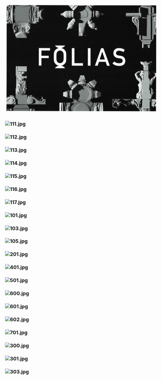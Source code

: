 ### ![100.jpg](100.jpg)
### ![111.jpg](https://ewwgene.github.io/Follio/111.jpg)
### ![112.jpg](https://ewwgene.github.io/Follio/112.jpg)
### ![113.jpg](https://ewwgene.github.io/Follio/113.jpg)
### ![114.jpg](https://ewwgene.github.io/Follio/114.jpg)
### ![115.jpg](https://ewwgene.github.io/Follio/115.jpg)
### ![116.jpg](https://ewwgene.github.io/Follio/116.jpg)
### ![117.jpg](https://ewwgene.github.io/Follio/117.jpg)
### ![101.jpg](https://ewwgene.github.io/Follio/Making/101.jpg)
### ![103.jpg](https://ewwgene.github.io/Follio/Making/103.jpg)
### ![105.jpg](https://ewwgene.github.io/Follio/Making/105.jpg)
### ![201.jpg](https://ewwgene.github.io/Follio/Making/201.jpg)
### ![401.jpg](https://ewwgene.github.io/Follio/Making/401.jpg)
### ![501.jpg](https://ewwgene.github.io/Follio/Making/501.jpg)
### ![600.jpg](https://ewwgene.github.io/Follio/Making/600.jpg)
### ![601.jpg](https://ewwgene.github.io/Follio/Making/601.jpg)
### ![602.jpg](https://ewwgene.github.io/Follio/Making/602.jpg)
### ![701.jpg](https://ewwgene.github.io/Follio/Making/701.jpg)
### ![300.jpg](https://ewwgene.github.io/Follio/300.jpg)
### ![301.jpg](https://ewwgene.github.io/Follio/301.jpg)
### ![303.jpg](https://ewwgene.github.io/Follio/303.jpg)
